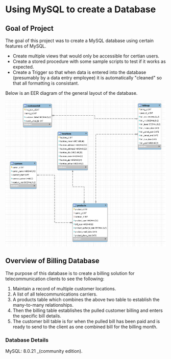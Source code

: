 # Using MySQL to create a Database

## Goal of Project

The goal of this project was to create a MySQL database using certain features of MySQL.

- Create multiple views that would only be accessible for certian users.
- Create a stored procedure with some sample scripts to test if it works as expected.
- Create a Trigger so that when data is entered into the database (presumably by a data entry employee) it is automatically "cleaned" so that all formatting is consistant.

Below is an EER diagram of the general layout of the database.

![Billing Database](EER_Diagram.png)

## Overview of Billing Database

The purpose of this database is to create a billing solution for telecommunication clients to see the following:

1. Maintain a record of multiple customer locations.
2. A list of all telecommunications carriers.
3. A products table which combines the above two table to establish the many-to-many relationships.
4. Then the billing table establishes the pulled customer billing and enters the specific bill details.
5. The customer bill table is for when the pulled bill has been paid and is ready to send to the client as one combined bill for the billing month.

### Database Details

MySQL: 8.0.21 _(community edition).

